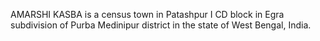 AMARSHI KASBA is a census town in Patashpur I CD block in Egra subdivision of Purba Medinipur district in the state of West Bengal, India.
